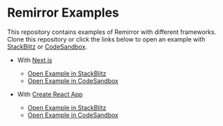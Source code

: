 # Remirror Examples

This repository contains examples of Remirror with different frameworks. Clone this repository or click the links below to open an example with [StackBlitz](https://stackblitz.com/) or [CodeSandbox](https://codesandbox.io/).

- With [Next.js](https://nextjs.org/)

  - [Open Example in StackBlitz](https://stackblitz.com/github/remirror/remirror-examples/tree/main/with-nextjs?terminal=dev)
  - [Open Example in CodeSandbox](https://githubbox.com/remirror/remirror-examples/tree/main/with-nextjs)

- With [Create React App](https://create-react-app.dev/)
  - [Open Example in StackBlitz](https://stackblitz.com/github/remirror/remirror-examples/tree/main/with-create-react-app?terminal=start)
  - [Open Example in CodeSandbox](https://githubbox.com/remirror/remirror-examples/tree/main/with-create-react-app)
